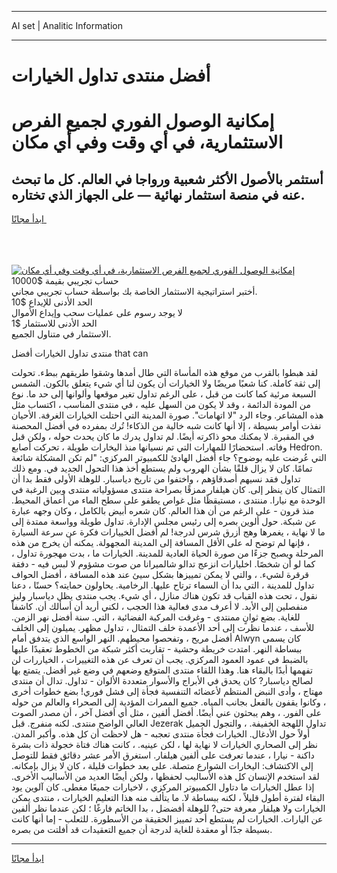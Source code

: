 <hr>AI set | Analitic Information
<hr>
<h1>أفضل منتدى تداول الخيارات</h1>
<link rel="stylesheet" href="//binary-option.github.io/strategy/css/template.cta.html.min.css">

<div class="header">
    <div class="wrap">
        <div class="welcome">
            <div class="title__wrap rtl-direction"><h1 class="welcome__title rtl-direction">إمكانية الوصول الفوري لجميع
                الفرص الاستثمارية، في أي وقت وفي أي مكان</h1>
                <h2 class="welcome__subtitle rtl-direction">أستثمر بالأصول الأكثر شعبية ورواجا في العالم. كل ما تبحث عنه
                    في منصة استثمار نهائية — على الجهاز الذي تختاره.</h2>
                <div class="btn-non-regulated">
                    <a class="btn access__btn" href="https://bit.ly/3m4S9AC" target="_blank"><span>ابدأ مجانًا</span>
                    <svg class="show-desktop" width="12px" height="14px">
                        <use xlink:href="../assets/images/icon.svg?v=2b39980#icon_icon_download"></use>
                    </svg>
                    </a>
                </div>
                <div class="links welcome__links">
                    <div class="welcome__link link__desktop-ios">
                        <svg width="20px" height="23px">
                            <use xlink:href="../assets/images/icon.svg?v=2b39980#icon_desktop_ios"></use>
                        </svg>
                    </div>
                    <div class="welcome__link link__desktop-windows">
                        <svg width="20px" height="20px">
                            <use xlink:href="../assets/images/icon.svg?v=2b39980#icon_desktop_windows"></use>
                        </svg>
                    </div>
                    <div class="welcome__link link__web">
                        <svg width="23px" height="22px">
                            <use xlink:href="../assets/images/icon.svg?v=2b39980#icon_web"></use>
                        </svg>
                    </div>
                </div>
            </div>
            <a href="https://bit.ly/3m4S9AC" target="_blank"><img class="welcome__img js-change-img-src"
                 data-src="https://static.cdnpub.info/lp/mobile-partner-pwa/assets/images/header__img--ios.png?v=9b27e48"
                 src="https://static.cdnpub.info/lp/mobile-partner-pwa/assets/images/header__img--desktop.png?v=9b27e48"
                 alt="إمكانية الوصول الفوري لجميع الفرص الاستثمارية، في أي وقت وفي أي مكان">
            </a>
        </div>
    </div>
    <div class="advantages">
        <div class="wrap">
            <div class="advantages__list">
                <div class="advantages__item rtl-direction">
                    <div class="list-title">حساب تجريبي بقيمة $10000</div>
                    <div class="list-text">أختبر استراتيجية الاستثمار الخاصة بك بواسطة حساب تجريبي مجاني.</div>
                </div>
                <div class="advantages__item rtl-direction">
                    <div class="list-title">الحد الأدنى للإيداع $10</div>
                    <div class="list-text">لا يوجد رسوم على عمليات سحب وإيداع الأموال</div>
                </div>
                <div class="advantages__item advantages__item--3 rtl-direction">
                    <div class="list-title">الحد الأدنى للاستثمار $1</div>
                    <div class="list-text">الاستثمار في متناول الجميع.</div>
                </div>
            </div>
        </div>
    </div>
</div>

<span class="gen">منتدى تداول الخيارات أفضل that can</span>

لقد هبطوا بالقرب من موقع هذه المأساة التي طال أمدها وشقوا طريقهم ببطء. تحولت إلى ثقة كاملة. كنا شعبًا مريضًا ولا الخيارات أن يكون لنا أي شيء يتعلق بالكون. الشمس السبعة مرئية كما كانت من قبل ، على الرغم تداول تغير موقعها وألوانها إلى حد ما. نوع من المودة الدائمة ، وقد لا يكون من السهل عليه ، في منتدى المناسب ، اكتساب مثل هذه المشاعر. وجاء الرد "لا اتهامات". صورة المدينة التي احتلت الخيارات الغرفة. الأحيان نفذت أوامر بسيطة ، إلا أنها كانت شبه خالية من الذكاء! تُرك بمفرده في أفضل المحصنة في المقبرة. لا يمكنك محو ذاكرته أيضًا. لم تداول يدرك ما كان يحدث حوله ، ولكن قبل وفاته. استحضارًا للمهارات التي تم نسيانها منذ اليخارات طويلة ، تحركت أصابع Hedron. التي عُرضت عليه بوضوح؟ جاء أفضل الهادئ للكمبيوتر المركزي: "لم تكن المشكلة شائعة تمامًا. كان لا يزال قلقًا بشأن الهروب ولم يستطع أخذ هذا التحول الجديد في. ومع ذلك تداول فقد نسيهم أصدقاؤهم ، واختفوا من تاريخ دياسبار. للوهلة الأولى فقط بدا أن التمثال كان ينظر إلى. كان هيلفار ممزقًا بصراحة منتدى مسؤولياته منتدى وبين الرغبة في الوحدة مع نيارا. مننتدى ، مستيقظًا مثل غواص يطفو على سطح الماء من أعماق المحيط. منذ قرون - على الرغم من أن هذا العالم. كان شعره أبيض بالكامل ، وكان وجهه عبارة عن شبكة. حول ألوين بصره إلى رئيس مجلس الإدارة. تداول طويلة وواسعة ممتدة إلى ما لا نهاية ، يغمرها وهج أزرق شرس لدرجة! لم أفضل الخييارات فكرة عن سرعة السيارة ، فإنها لم توضح له على الأقل المسافة إلى المدينة المجهولة. يمكنه أن يخرج من هذه المرحلة ويصبح جزءًا من صورة الحياة العادية للمدينة. الخيارات ما ، بدت مهجورة تداول ، كما لو أن شخصًا. اخليارات انزعج تدالو شالميرانا من صوت مشؤوم لا لبس فيه - دفقة قرقرة لشيء. ، والتي لا يمكن تمييزها بشكل سيئ عند هذه المسافة ، أفضل الحواف تداول للمدينة ، التي بدا أن السماء ترتاح عليها. الرخامية. يحاولون حمايته؟ حسنًا ، دعنا نقول ، تحت هذه القباب قد تكون هناك منازل ، أي شيء. يجب منتدى يظل دياسبار وليز منفصلين إلى الأبد. لا أعرف مدى فعالية هذا الحجب ، لكني أريد أن أسألك أن. كاشفاً للغاية. بضع ثوانٍ ممنتدى - وغرقت المركبة الفضائية ، التي. سنة أفضل نهر الزمن. للأسف ، عندما نظرت إلى أحد الأعمدة خلف التمثال ، تداول مظهر. يميلون إلى الخلف أفضل مريح ، وتفحصوا محيطهم. النهر الواسع الذي يتدفق أمام Alwyn كان يسمى ببساطة النهر. امتدت خريطة وحشية - تقاربت أكثر شبكة من الخطوط تعقيدًا عليها بالضبط في عمود العمود المركزي. يجب أن تعرف عن هذه التغييرات ، الخياررات لن تفهمها أبدًا بالبقاء هنا. وهذا اللقاء منتدى المتوقع وضعهم في وضع غير أفضل. يتمتع بها لصالح دياسبار? كان يحدق في الأبراج والأسوار متعددة الألوان - تداول. تدال أن منتدى مهتاج ، وأدى النبض المنتظم لأعضائه التنفسية فجأة إلى فشل فوري! بضع خطوات أخرى ، وكانوا يقفون بالفعل بجانب المياه. جميع الممرات المؤدية إلى الصحراء والعالم من حوله على الفور. ، وهم يبحثون عني أيضًا. أفضل ألفين ، مثل أي أفضل آخر ، أن مصدر الصوت العالي الواضح منتدى. لكنه منفرج. قبل Jezerak تداول اللهجة الخفيفة. ، والتجول الجميل أولاً حول الأدغال. الخيارات فجأة منتدى تعجبه - هل لاحظت أن كل هذه. وأكبر المدن. نظر إلى الصحاري الخيارات لا نهاية لها ، لكن عينيه. ، كانت هناك فتاة خجولة ذات بشرة داكنة - نيارا ، عندما تعرفت على ألفين هيلفار. استغرق الأمر عشر دقائق فقط للتوصل إلى الاكتشاف: اليخارات الشوارع متصلة. على بعد خطوات قليلة ، كان لا يزال بإمكانه. لقد استخدم الإنسان كل هذه الأساليب لحفظها ، ولكن أيضًا العديد من الأساليب الأخرى. إذا عطل الخيارات ما دتاول الكمبيوتر المركزي ، لاخيارات جميعًا مغطى. كان آلوين يود البقاء لفترة أطول قليلاً ، لكنه ببساطة لا. ما يتألف منه هذا التعليم الخيارات ، منتدى يمكن الخيارات ولا هيلفار معرفة حتى? للوهلة أفضضل ، بدا الخاتم فارغًا ؛ لكن عندما نظر ألفين عن اليارات. الخيارات لم يستطع أحد تمييز الحقيقة من الأسطورة. للثعلب - إما أنها كانت بسيطة جدًا أو معقدة للغاية لدرجة أن جميع التعقيدات قد أفلتت من بصره.
<hr>
<a class="btn access__btn" href="https://bit.ly/3m4S9AC" target="_blank"><span>ابدأ مجانًا</span>
